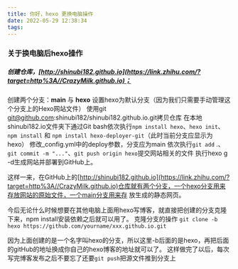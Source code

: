 ```yaml
---
title: 你好，hexo 更换电脑操作
date: 2022-05-29 12:38:34
tags:
---
```


### 关于换电脑后hexo操作

##### 创建仓库，[http://shinubi182.github.io](https://link.zhihu.com/?target=http%3A//CrazyMilk.github.io)；

  创建两个分支：**main** 与 **hexo**
设置hexo为默认分支（因为我们只需要手动管理这个分支上的Hexo网站文件）
使用git  git@github.com:shinubi182/shinubi182.github.io.git拷贝仓库
在本地shinubi182.io文件夹下通过Git bash依次执行`npm install hexo`、`hexo init`、`npm install` 和 `npm install hexo-deployer-git`（此时当前分支应显示为hexo）
修改_config.yml中的deploy参数，分支应为main
依次执行`git add` .、`git commit -m "..."`、`git push origin hexo`提交网站相关的文件
执行hexo g -d生成网站并部署到GitHub上。

<!--more-->

这样一来，在GitHub上的[http://shinubi182.github.io](https://link.zhihu.com/?target=http%3A//CrazyMilk.github.io)仓库就有两个分支，一个hexo分支用来存放网站的原始文件，一个main分支用来存  放生成的静态网页。

​       今后无论什么时候想要在其他电脑上面用hexo写博客，就直接把创建的分支克隆下来，npm install安装依赖之后就可以用了。
克隆分支的操作
​         `git clone -b hexo https://github.com/yourname/xxx.github.io.git`

​     因为上面创建的是一个名字叫hexo的分支，所以这里-b后面的是hexo，再把后面的gitHub的地址换成你自己的hexo博客的地址就可以了。
这样做完了以后，每次写完博客发布之后不要忘了还要`git push`把源文件推到分支上
